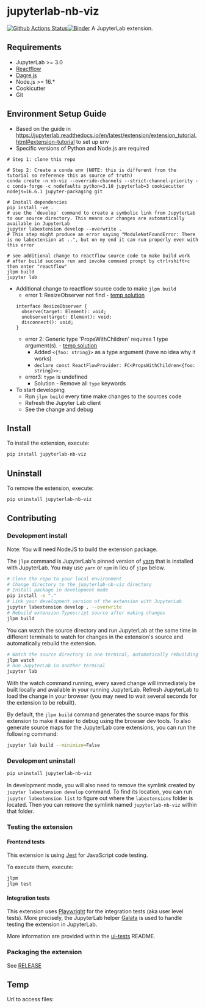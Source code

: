 # jupyterlab-nb-viz

[![Github Actions Status](https://github.com/yixin0829/jupyterlab-nb-viz/workflows/Build/badge.svg)](https://github.com/yixin0829/jupyterlab-nb-viz/actions/workflows/build.yml)[![Binder](https://mybinder.org/badge_logo.svg)](https://mybinder.org/v2/gh/yixin0829/jupyterlab-nb-viz/main?urlpath=lab)
A JupyterLab extension.

## Requirements

- JupyterLab >= 3.0
- [Reactflow](https://reactflow.dev/)
- [Dagre.js](https://github.com/dagrejs/dagre)
- Node.js >= 16.*
- Cookicutter
- Git

## Environment Setup Guide
- Based on the guide in https://jupyterlab.readthedocs.io/en/latest/extension/extension_tutorial.html#extension-tutorial to set up env
- Specific versions of Python and Node.js are required

```shell
# Step 1: clone this repo

# Step 2: Create a conda env (NOTE: this is different from the tutorial so reference this as source of truth)
conda create -n nb-viz --override-channels --strict-channel-priority -c conda-forge -c nodefaults python=3.10 jupyterlab=3 cookiecutter nodejs=16.6.1 jupyter-packaging git

# Install dependencies
pip install -ve .
# use the `develop` command to create a symbolic link from JupyterLab to our source directory. This means our changes are automatically available in JupyterLab
jupyter labextension develop --overwrite .
# This step might produce an error saying "ModuleNotFoundError: There is no labextension at ..", but on my end it can run properly even with this error

# see additional change to reactflow source code to make build work
# after build success run and invoke command prompt by ctrl+shift+c then enter "reactflow"
jlpm build
jupyter lab
```

- Additional change to reactflow source code to make `jlpm build`
    - error 1: ResizeObserver not find - [temp solution](https://github.com/ant-design/ant-design/issues/13405)
    ```
    interface ResizeObserver {
      observe(target: Element): void;
      unobserve(target: Element): void;
      disconnect(): void;
    }
    ```
    - error 2: Generic type 'PropsWithChildren' requires 1 type argument(s). - [temp solution](https://www.newline.co/@bespoyasov/how-to-define-props-with-children-in-react-typescript-app--56bd18be)
        - Added `<{foo: string}>` as a type argument (have no idea why it works)
        - `declare const ReactFlowProvider: FC<PropsWithChildren<{foo: string}>>;`
    - error3: `type` is undefined
        - Solution - Remove all `type` keywords
- To start developing
  - Run `jlpm build` every time make changes to the sources code
  - Refresh the Jupyter Lab client
  - See the change and debug

## Install

To install the extension, execute:

```bash
pip install jupyterlab-nb-viz
```

## Uninstall

To remove the extension, execute:

```bash
pip uninstall jupyterlab-nb-viz
```

## Contributing

### Development install

Note: You will need NodeJS to build the extension package.

The `jlpm` command is JupyterLab's pinned version of
[yarn](https://yarnpkg.com/) that is installed with JupyterLab. You may use
`yarn` or `npm` in lieu of `jlpm` below.

```bash
# Clone the repo to your local environment
# Change directory to the jupyterlab-nb-viz directory
# Install package in development mode
pip install -e "."
# Link your development version of the extension with JupyterLab
jupyter labextension develop . --overwrite
# Rebuild extension Typescript source after making changes
jlpm build
```

You can watch the source directory and run JupyterLab at the same time in different terminals to watch for changes in the extension's source and automatically rebuild the extension.

```bash
# Watch the source directory in one terminal, automatically rebuilding when needed
jlpm watch
# Run JupyterLab in another terminal
jupyter lab
```

With the watch command running, every saved change will immediately be built locally and available in your running JupyterLab. Refresh JupyterLab to load the change in your browser (you may need to wait several seconds for the extension to be rebuilt).

By default, the `jlpm build` command generates the source maps for this extension to make it easier to debug using the browser dev tools. To also generate source maps for the JupyterLab core extensions, you can run the following command:

```bash
jupyter lab build --minimize=False
```

### Development uninstall

```bash
pip uninstall jupyterlab-nb-viz
```

In development mode, you will also need to remove the symlink created by `jupyter labextension develop`
command. To find its location, you can run `jupyter labextension list` to figure out where the `labextensions`
folder is located. Then you can remove the symlink named `jupyterlab-nb-viz` within that folder.

### Testing the extension

#### Frontend tests

This extension is using [Jest](https://jestjs.io/) for JavaScript code testing.

To execute them, execute:

```sh
jlpm
jlpm test
```

#### Integration tests

This extension uses [Playwright](https://playwright.dev/docs/intro/) for the integration tests (aka user level tests).
More precisely, the JupyterLab helper [Galata](https://github.com/jupyterlab/jupyterlab/tree/master/galata) is used to handle testing the extension in JupyterLab.

More information are provided within the [ui-tests](./ui-tests/README.md) README.

### Packaging the extension

See [RELEASE](RELEASE.md)

## Temp

Url to access files: 
